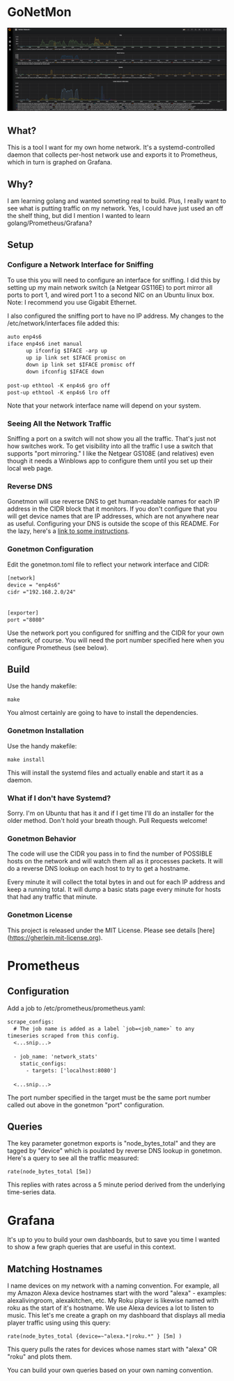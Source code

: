 # GoNetMon

![Grafana Image](/images/grafana.png)

## What?

This is a tool I want for my own home network.  It's a systemd-controlled daemon that collects per-host network use and exports it to Prometheus, which in turn is graphed on Grafana.

## Why?

I am learning golang and wanted someting real to build.  Plus, I
really want to see what is putting traffic on my network.  Yes, I
could have just used an off the shelf thing, but did I mention I
wanted to learn golang/Prometheus/Grafana?

## Setup

### Configure a Network Interface for Sniffing

To use this you will need to configure an interface for sniffing.  I
did this by setting up my main network switch (a Netgear GS116E) to
port mirror all ports to port 1, and wired port 1 to a second NIC on
an Ubuntu linux box.  Note:  I recommend you use Gigabit Ethernet.

I also configured the sniffing port to have no IP address.  My changes
to the /etc/network/interfaces file added this:

```
auto enp4s6
iface enp4s6 inet manual
      up ifconfig $IFACE -arp up
      up ip link set $IFACE promisc on
      down ip link set $IFACE promisc off
      down ifconfig $IFACE down

post-up ethtool -K enp4s6 gro off
post-up ethtool -K enp4s6 lro off
```

Note that your network interface name will depend on your system.

### Seeing All the Network Traffic

Sniffing a port on a switch will not show you all the traffic.  That's just not how switches work.  To get visibility into all the traffic I use a switch that supports "port mirroring."  I like the Netgear GS108E (and relatives) even though it needs a Winblows app to configure them until you set up their local web page.

### Reverse DNS

Gonetmon will use reverse DNS to get human-readable names for each IP address in the CIDR block that it monitors.  If you don't configure that you will get device names that are IP addresses, which are not anywhere near as useful.  Configuring your DNS is outside the scope of this README.  For the lazy, here's a [link to some instructions](https://www.tecmint.com/install-dhcp-server-in-ubuntu-debian/).


### Gonetmon Configuration

Edit the gonetmon.toml file to reflect your network interface and CIDR:

```
[network]
device = "enp4s6"
cidr ="192.168.2.0/24"


[exporter]
port ="8080"
```
Use the network port you configured for sniffing and the CIDR for your own network, of course.  You will need the port number specified here when you configure Prometheus (see below).

## Build

Use the handy makefile:

```
make 
```
You almost certainly are going to have to install the dependencies.


### Gonetmon Installation

Use the handy makefile:

```
make install 
```

This will install the systemd files and actually enable and start it as a daemon.

### What if I don't have Systemd?

Sorry.  I'm on Ubuntu that has it and if I get time I'll do an installer for the older method.  Don't hold your breath though.  Pull Requests welcome!

### Gonetmon Behavior

The code will use the CIDR you pass in to find the number of POSSIBLE
hosts on the network and will watch them all as it processes packets.
It will do a reverse DNS lookup on each host to try to get a hostname.

Every minute it will collect the total bytes in and out for each IP
address and keep a running total.  It will dump a basic stats page
every minute for hosts that had any traffic that minute.

###  Gonetmon License

This project is released under the MIT License.  Please see details [here] (https://gherlein.mit-license.org).

# Prometheus

## Configuration
Add a job to /etc/prometheus/prometheus.yaml:

```
scrape_configs:
  # The job name is added as a label `job=<job_name>` to any timeseries scraped from this config.
  <...snip...>

  - job_name: 'network_stats'
    static_configs:
      - targets: ['localhost:8080']

  <...snip...>
```

The port number specified in the target must be the same port number called out above in the gonetmon "port" configuration.

## Queries

The key parameter gonetmon exports is "node_bytes_total" and they are tagged by "device" which is poulated by reverse DNS lookup in gonetmon.  Here's a query to see all the traffic measured:

```
rate(node_bytes_total [5m])
```

This replies with rates across a 5 minute period derived from the underlying time-series data.


# Grafana

It's up to you to build your own dashboards, but to save you time I wanted to show a few graph queries that are useful in this context.

## Matching Hostnames

I name devices on my network with a naming convention.  For example, all my Amazon Alexa device hostnames start with the word "alexa" - examples:  alexalivingroom, alexakitchen, etc.  My Roku player is likewise named with roku as the start of it's hostname.  We use Alexa devices a lot to listen to music.  This let's me create a graph on my dashboard that displays all media player traffic using using this query:

```
rate(node_bytes_total {device=~"alexa.*|roku.*" } [5m] )
```

This query pulls the rates for devices whose names start with "alexa" OR "roku" and plots them.

You can build your own queries based on your own naming convention.

